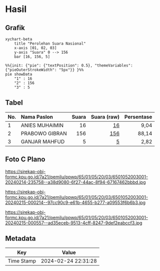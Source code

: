# Hasil

## Grafik

```mermaid
xychart-beta
    title "Perolehan Suara Nasional"
    x-axis [01, 02, 03]
    y-axis "Suara" 0 --> 156
    bar [16, 156, 5]
```

```mermaid
%%{init: {"pie": {"textPosition": 0.5}, "themeVariables": {"pieOuterStrokeWidth": "5px"}} }%%
pie showData
    "1" : 16
    "2" : 156
    "3" : 5
```

## Tabel

| No. | Nama Paslon    | Suara | Suara (raw) | Persentase |
|:--- |:-------------- | -----:| -----------:| ----------:|
| 1   | ANIES MUHAIMIN | 16    | [16][p-1]   | 9,04       |
| 2   | PRABOWO GIBRAN | 156   | [156][p-2]  | 88,14      |
| 3   | GANJAR MAHFUD  | 5     | [5][p-3]    | 2,82       |


[p-1]: https://github.com/gigit-pemilu/pemilu-2024/blob/main/pilpres/hitung-suara/sub/65-kalimantan-utara/sub/01-bulungan/sub/05-tanjung-selor/sub/2003-jelarai-selor/sub/001-tps/sub/paslon-1.txt
[p-2]: https://github.com/gigit-pemilu/pemilu-2024/blob/main/pilpres/hitung-suara/sub/65-kalimantan-utara/sub/01-bulungan/sub/05-tanjung-selor/sub/2003-jelarai-selor/sub/001-tps/sub/paslon-2.txt
[p-3]: https://github.com/gigit-pemilu/pemilu-2024/blob/main/pilpres/hitung-suara/sub/65-kalimantan-utara/sub/01-bulungan/sub/05-tanjung-selor/sub/2003-jelarai-selor/sub/001-tps/sub/paslon-3.txt

## Foto C Plano

https://sirekap-obj-formc.kpu.go.id/7a21/pemilu/ppwp/65/01/05/20/03/6501052003001-20240214-235758--a38d9080-6f27-44ac-8f94-67167462bbbd.jpg

https://sirekap-obj-formc.kpu.go.id/7a21/pemilu/ppwp/65/01/05/20/03/6501052003001-20240215-000214--97cc90c9-e61b-4655-b277-a09553f6b6b3.jpg

https://sirekap-obj-formc.kpu.go.id/7a21/pemilu/ppwp/65/01/05/20/03/6501052003001-20240215-000557--ad35eceb-9513-4cff-8247-9def2eabccf3.jpg


## Metadata

| Key        | Value               |
| ---------- | ------------------- |
| Time Stamp | 2024-02-24 22:31:28 |



